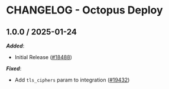 # CHANGELOG - Octopus Deploy

<!-- towncrier release notes start -->

## 1.0.0 / 2025-01-24

***Added***:

* Initial Release ([#18488](https://github.com/DataDog/integrations-core/pull/18488))

***Fixed***:

* Add `tls_ciphers` param to integration ([#19432](https://github.com/DataDog/integrations-core/pull/19432))
